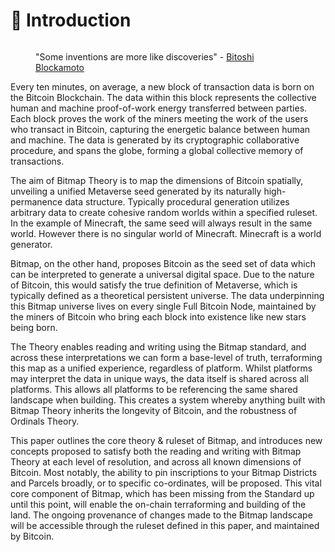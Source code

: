 # 📄 Introduction

<figure><img src="../../.gitbook/assets/BitmapTheoryImage.png" alt=""><figcaption><p>"Some inventions are more like discoveries" - <a href="https://twitter.com/blockamoto">Bitoshi Blockamoto</a></p></figcaption></figure>

Every ten minutes, on average, a new block of transaction data is born on the Bitcoin Blockchain. The data within this block represents the collective human and machine proof-of-work energy transferred between parties. Each block proves the work of the miners meeting the work of the users who transact in Bitcoin, capturing the energetic balance between human and machine. The data is generated by its cryptographic collaborative procedure, and spans the globe, forming a global collective memory of transactions.

The aim of Bitmap Theory is to map the dimensions of Bitcoin spatially, unveiling a unified Metaverse seed generated by its naturally high-permanence data structure. Typically procedural generation utilizes arbitrary data to create cohesive random worlds within a specified ruleset. In the example of Minecraft, the same seed will always result in the same world. However there is no singular world of Minecraft. Minecraft is a world generator.

Bitmap, on the other hand, proposes Bitcoin as the seed set of data which can be interpreted to generate a universal digital space. Due to the nature of Bitcoin, this would satisfy the true definition of Metaverse, which is typically defined as a theoretical persistent universe. The data underpinning this Bitmap universe lives on every single Full Bitcoin Node, maintained by the miners of Bitcoin who bring each block into existence like new stars being born.

The Theory enables reading and writing using the Bitmap standard, and across these interpretations we can form a base-level of truth, terraforming this map as a unified experience, regardless of platform. Whilst platforms may interpret the data in unique ways, the data itself is shared across all platforms. This allows all platforms to be referencing the same shared landscape when building. This creates a system whereby anything built with Bitmap Theory inherits the longevity of Bitcoin, and the robustness of Ordinals Theory.

This paper outlines the core theory & ruleset of Bitmap, and introduces new concepts proposed to satisfy both the reading and writing with Bitmap Theory at each level of resolution, and across all known dimensions of Bitcoin. Most notably, the ability to pin inscriptions to your Bitmap Districts and Parcels broadly, or to specific co-ordinates, will be proposed. This vital core component of Bitmap, which has been missing from the Standard up until this point, will enable the on-chain terraforming and building of the land. The ongoing provenance of changes made to the Bitmap landscape will be accessible through the ruleset defined in this paper, and maintained by Bitcoin.
